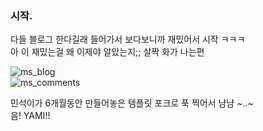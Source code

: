 ### 시작.

다들 블로그 한다길래 들어가서 보다보니까 재밌어서 시작 ㅋㅋㅋ
<br>
아 이 재밌는걸 왜 이제야 알았는지;; 살짝 화가 나는편

![ms_blog](https://user-images.githubusercontent.com/97441976/195007112-c9d1ba23-c457-4412-a10f-31f0cbe8f2b9.jpeg)
<br>
![ms_comments](https://user-images.githubusercontent.com/97441976/195011625-7e8ab855-de65-42e5-9e86-d605ffb90928.jpg)

민석이가 6개월동안 만들어놓은 템플릿 포크로 푹 찍어서 냠냠 ~..~
<br>
음! YAMI!!
